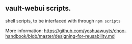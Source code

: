 ## vault-webui scripts.

shell scripts, to be interfaced with through `npm scripts`

More information:  https://github.com/yoshuawuyts/choo-handbook/blob/master/designing-for-reusability.md
